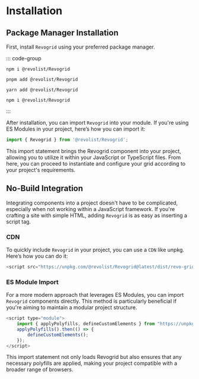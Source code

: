# Installation



## Package Manager Installation

First, install `Revogrid` using your preferred package manager.

::: code-group

```npm
npm i @revolist/Revogrid

```

```pnpm
pnpm add @revolist/Revogrid
```

```yarn
yarn add @revolist/Revogrid
```

```bun
npm i @revolist/Revogrid
```

:::

After installation, you can import `Revogrid` into your module. If you're using ES Modules in your project, here’s how you can import it:
```js
import { Revogrid } from '@revolist/Revogrid';
```
This import statement brings the Revogrid component into your project, allowing you to utilize it within your JavaScript or TypeScript files. From here, you can proceed to instantiate and configure your grid according to your project's requirements.


## No-Build Integration

Integrating components into a project doesn't have to be complicated, especially when not working within a JavaScript framework. If you're crafting a site with simple HTML, adding `Revogrid` is as easy as inserting a script tag.


### CDN

To quickly include `Revogrid` in your project, you can use a `CDN` like unpkg. Here’s how you can do it:

```js
<script src="https://unpkg.com/@revolist/Revogrid@latest/dist/revo-grid/revo-grid.js"></script>
```


### ES Module Import


For a more modern approach that leverages ES Modules, you can import `Revogrid` components directly. This method is particularly beneficial if you're aiming to maintain a modular project structure.

```js
<script type="module">
    import { applyPolyfills, defineCustomElements } from "https://unpkg.com/@revolist/Revogrid@latest/loader";
    applyPolyfills().then(() => {
        defineCustomElements();
    });
</script>
```

This import statement not only loads Revogrid but also ensures that any necessary polyfills are applied, making your project compatible with a broader range of browsers.
